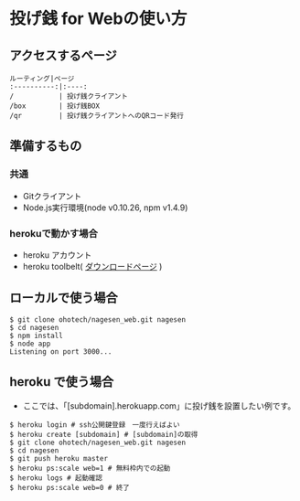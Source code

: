 # 投げ銭 for Webの使い方

## アクセスするページ

    ルーティング|ページ
    :----------:|:----:
    /           | 投げ銭クライアント
    /box        | 投げ銭BOX
    /qr         | 投げ銭クライアントへのQRコード発行

## 準備するもの

### 共通

* Gitクライアント
* Node.js実行環境(node v0.10.26, npm v1.4.9)

### herokuで動かす場合

* heroku アカウント
* heroku toolbelt( [ダウンロードページ](https://toolbelt.heroku.com/) )

## ローカルで使う場合

``` shell
$ git clone ohotech/nagesen_web.git nagesen
$ cd nagesen
$ npm install
$ node app
Listening on port 3000...
```

## heroku で使う場合

* ここでは、「[subdomain].herokuapp.com」に投げ銭を設置したい例です。

``` shell
$ heroku login # ssh公開鍵登録　一度行えばよい
$ heroku create [subdomain] # [subdomain]の取得 
$ git clone ohotech/nagesen_web.git nagesen
$ cd nagesen
$ git push heroku master
$ heroku ps:scale web=1 # 無料枠内での起動
$ heroku logs # 起動確認
$ heroku ps:scale web=0 # 終了
```
